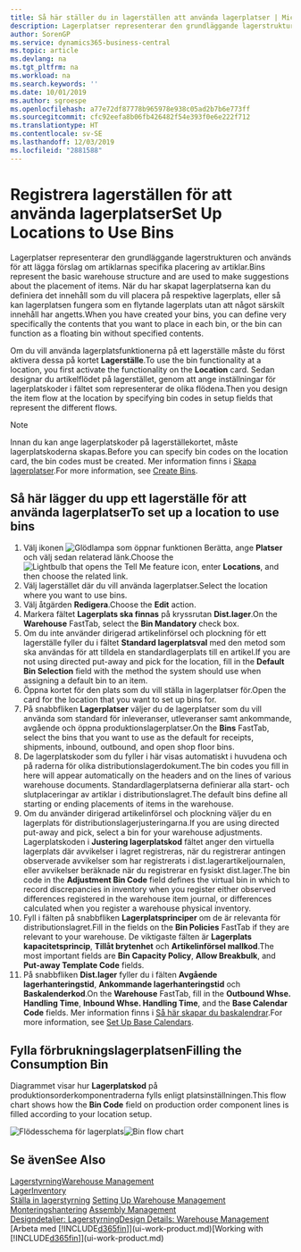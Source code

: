 ```yaml
---
title: Så här ställer du in lagerställen att använda lagerplatser | Microsoft Docs
description: Lagerplatser representerar den grundläggande lagerstrukturen och används för att lägga förslag om artiklarnas specifika placering av artiklar. När du har skapat lagerplatserna kan du definiera det innehåll som du vill placera på respektive lagerplats, eller så kan lagerplatsen fungera som en flytande lagerplats utan att något särskilt innehåll har angetts.
author: SorenGP
ms.service: dynamics365-business-central
ms.topic: article
ms.devlang: na
ms.tgt_pltfrm: na
ms.workload: na
ms.search.keywords: ''
ms.date: 10/01/2019
ms.author: sgroespe
ms.openlocfilehash: a77e72df87778b965978e938c05ad2b7b6e773ff
ms.sourcegitcommit: cfc92eefa8b06fb426482f54e393f0e6e222f712
ms.translationtype: HT
ms.contentlocale: sv-SE
ms.lasthandoff: 12/03/2019
ms.locfileid: "2881588"
---
```

# <a name="set-up-locations-to-use-bins"></a><span data-ttu-id="4fdc2-104">Registrera lagerställen för att använda lagerplatser</span><span class="sxs-lookup"><span data-stu-id="4fdc2-104">Set Up Locations to Use Bins</span></span>
<span data-ttu-id="4fdc2-105">Lagerplatser representerar den grundläggande lagerstrukturen och används för att lägga förslag om artiklarnas specifika placering av artiklar.</span><span class="sxs-lookup"><span data-stu-id="4fdc2-105">Bins represent the basic warehouse structure and are used to make suggestions about the placement of items.</span></span> <span data-ttu-id="4fdc2-106">När du har skapat lagerplatserna kan du definiera det innehåll som du vill placera på respektive lagerplats, eller så kan lagerplatsen fungera som en flytande lagerplats utan att något särskilt innehåll har angetts.</span><span class="sxs-lookup"><span data-stu-id="4fdc2-106">When you have created your bins, you can define very specifically the contents that you want to place in each bin, or the bin can function as a floating bin without specified contents.</span></span>  

<span data-ttu-id="4fdc2-107">Om du vill använda lagerplatsfunktionerna på ett lagerställe måste du först aktivera dessa på kortet **Lagerställe**.</span><span class="sxs-lookup"><span data-stu-id="4fdc2-107">To use the bin functionality at a location, you first activate the functionality on the **Location** card.</span></span> <span data-ttu-id="4fdc2-108">Sedan designar du artikelflödet på lagerstället, genom att ange inställningar för lagerplatskoder i fältet som representerar de olika flödena.</span><span class="sxs-lookup"><span data-stu-id="4fdc2-108">Then you design the item flow at the location by specifying bin codes in setup fields that represent the different flows.</span></span>  

> [!NOTE]  
>  <span data-ttu-id="4fdc2-109">Innan du kan ange lagerplatskoder på lagerställekortet, måste lagerplatskoderna skapas.</span><span class="sxs-lookup"><span data-stu-id="4fdc2-109">Before you can specify bin codes on the location card, the bin codes must be created.</span></span> <span data-ttu-id="4fdc2-110">Mer information finns i [Skapa lagerplatser](warehouse-how-to-create-individual-bins.md).</span><span class="sxs-lookup"><span data-stu-id="4fdc2-110">For more information, see [Create Bins](warehouse-how-to-create-individual-bins.md).</span></span>  

## <a name="to-set-up-a-location-to-use-bins"></a><span data-ttu-id="4fdc2-111">Så här lägger du upp ett lagerställe för att använda lagerplatser</span><span class="sxs-lookup"><span data-stu-id="4fdc2-111">To set up a location to use bins</span></span>  
1.  <span data-ttu-id="4fdc2-112">Välj ikonen ![Glödlampa som öppnar funktionen Berätta](media/ui-search/search_small.png "Berätta vad du vill göra"), ange **Platser** och välj sedan relaterad länk.</span><span class="sxs-lookup"><span data-stu-id="4fdc2-112">Choose the ![Lightbulb that opens the Tell Me feature](media/ui-search/search_small.png "Tell me what you want to do") icon, enter **Locations**, and then choose the related link.</span></span>  
2.  <span data-ttu-id="4fdc2-113">Välj lagerstället där du vill använda lagerplatser.</span><span class="sxs-lookup"><span data-stu-id="4fdc2-113">Select the location where you want to use bins.</span></span>  
3.  <span data-ttu-id="4fdc2-114">Välj åtgärden **Redigera**.</span><span class="sxs-lookup"><span data-stu-id="4fdc2-114">Choose the **Edit** action.</span></span>  
4.  <span data-ttu-id="4fdc2-115">Markera fältet **Lagerplats ska finnas** på kryssrutan **Dist.lager**.</span><span class="sxs-lookup"><span data-stu-id="4fdc2-115">On the **Warehouse** FastTab, select the **Bin Mandatory** check box.</span></span>  
5.  <span data-ttu-id="4fdc2-116">Om du inte använder dirigerad artikelinförsel och plockning för ett lagerställe fyller du i fältet **Standard lagerplatsval** med den metod som ska användas för att tilldela en standardlagerplats till en artikel.</span><span class="sxs-lookup"><span data-stu-id="4fdc2-116">If you are not using directed put-away and pick for the location, fill in the **Default Bin Selection** field with the method the system should use when assigning a default bin to an item.</span></span>  
6.  <span data-ttu-id="4fdc2-117">Öppna kortet för den plats som du vill ställa in lagerplatser för.</span><span class="sxs-lookup"><span data-stu-id="4fdc2-117">Open the card for the location that you want to set up bins for.</span></span>
7.  <span data-ttu-id="4fdc2-118">På snabbfliken **Lagerplatser** väljer du de lagerplatser som du vill använda som standard för inleveranser, utleveranser samt ankommande, avgående och öppna produktionslagerplatser.</span><span class="sxs-lookup"><span data-stu-id="4fdc2-118">On the **Bins** FastTab, select the bins that you want to use as the default for receipts, shipments, inbound, outbound, and open shop floor bins.</span></span>  
8.  <span data-ttu-id="4fdc2-119">De lagerplatskoder som du fyller i här visas automatiskt i huvudena och på raderna för olika distributionslagerdokument.</span><span class="sxs-lookup"><span data-stu-id="4fdc2-119">The bin codes you fill in here will appear automatically on the headers and on the lines of various warehouse documents.</span></span> <span data-ttu-id="4fdc2-120">Standardlagerplatserna definierar alla start- och slutplaceringar av artiklar i distributionslagret.</span><span class="sxs-lookup"><span data-stu-id="4fdc2-120">The default bins define all starting or ending placements of items in the warehouse.</span></span>  
9.  <span data-ttu-id="4fdc2-121">Om du använder dirigerad artikelinförsel och plockning väljer du en lagerplats för distributionslagerjusteringarna.</span><span class="sxs-lookup"><span data-stu-id="4fdc2-121">If you are using directed put-away and pick, select a bin for your warehouse adjustments.</span></span> <span data-ttu-id="4fdc2-122">Lagerplatskoden i **Justering lagerplatskod** fältet anger den virtuella lagerplats där avvikelser i lagret registreras, när du registrerar antingen observerade avvikelser som har registrerats i dist.lagerartikeljournalen, eller avvikelser beräknade när du registrerar en fysiskt dist.lager.</span><span class="sxs-lookup"><span data-stu-id="4fdc2-122">The bin code in the **Adjustment Bin Code** field defines the virtual bin in which to record discrepancies in inventory when you register either observed differences registered in the warehouse item journal, or differences calculated when you register a warehouse physical inventory.</span></span>  
10. <span data-ttu-id="4fdc2-123">Fyll i fälten på snabbfliken **Lagerplatsprinciper** om de är relevanta för distributionslagret.</span><span class="sxs-lookup"><span data-stu-id="4fdc2-123">Fill in the fields on the **Bin Policies** FastTab if they are relevant to your warehouse.</span></span> <span data-ttu-id="4fdc2-124">De viktigaste fälten är **Lagerplats kapacitetsprincip**, **Tillåt brytenhet** och **Artikelinförsel mallkod**.</span><span class="sxs-lookup"><span data-stu-id="4fdc2-124">The most important fields are **Bin Capacity Policy**, **Allow Breakbulk**, and **Put-away Template Code** fields.</span></span>  
11. <span data-ttu-id="4fdc2-125">På snabbfliken **Dist.lager** fyller du i fälten **Avgående lagerhanteringstid**, **Ankommande lagerhanteringstid** och **Baskalenderkod**.</span><span class="sxs-lookup"><span data-stu-id="4fdc2-125">On the **Warehouse** FastTab, fill in the **Outbound Whse. Handling Time**, **Inbound Whse. Handling Time**, and the **Base Calendar Code** fields.</span></span> <span data-ttu-id="4fdc2-126">Mer information finns i [Så här skapar du baskalendrar](across-how-to-assign-base-calendars.md).</span><span class="sxs-lookup"><span data-stu-id="4fdc2-126">For more information, see [Set Up Base Calendars](across-how-to-assign-base-calendars.md).</span></span>

## <a name="filling-the-consumption-bin"></a><span data-ttu-id="4fdc2-127">Fylla förbrukningslagerplatsen</span><span class="sxs-lookup"><span data-stu-id="4fdc2-127">Filling the Consumption Bin</span></span>
<span data-ttu-id="4fdc2-128">Diagrammet visar hur **Lagerplatskod** på produktionsorderkomponentraderna fylls enligt platsinställningen.</span><span class="sxs-lookup"><span data-stu-id="4fdc2-128">This flow chart shows how the **Bin Code** field on production order component lines is filled according to your location setup.</span></span>

<span data-ttu-id="4fdc2-129">![Flödesschema för lagerplats](media/binflow.png "BinFlow")</span><span class="sxs-lookup"><span data-stu-id="4fdc2-129">![Bin flow chart](media/binflow.png "BinFlow")</span></span>  

## <a name="see-also"></a><span data-ttu-id="4fdc2-130">Se även</span><span class="sxs-lookup"><span data-stu-id="4fdc2-130">See Also</span></span>
[<span data-ttu-id="4fdc2-131">Lagerstyrning</span><span class="sxs-lookup"><span data-stu-id="4fdc2-131">Warehouse Management</span></span>](warehouse-manage-warehouse.md)  
[<span data-ttu-id="4fdc2-132">Lager</span><span class="sxs-lookup"><span data-stu-id="4fdc2-132">Inventory</span></span>](inventory-manage-inventory.md)  
<span data-ttu-id="4fdc2-133">[Ställa in lagerstyrning](warehouse-setup-warehouse.md)   </span><span class="sxs-lookup"><span data-stu-id="4fdc2-133">[Setting Up Warehouse Management](warehouse-setup-warehouse.md)   </span></span>  
<span data-ttu-id="4fdc2-134">[Monteringshantering](assembly-assemble-items.md)  </span><span class="sxs-lookup"><span data-stu-id="4fdc2-134">[Assembly Management](assembly-assemble-items.md)  </span></span>  
[<span data-ttu-id="4fdc2-135">Designdetaljer: Lagerstyrning</span><span class="sxs-lookup"><span data-stu-id="4fdc2-135">Design Details: Warehouse Management</span></span>](design-details-warehouse-management.md)  
<span data-ttu-id="4fdc2-136">[Arbeta med [!INCLUDE[d365fin](includes/d365fin_md.md)]](ui-work-product.md)</span><span class="sxs-lookup"><span data-stu-id="4fdc2-136">[Working with [!INCLUDE[d365fin](includes/d365fin_md.md)]](ui-work-product.md)</span></span>
